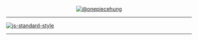 <p align="center">
    <a href="https://github.com/onepiecehung">
        <img src="https://en.uit.edu.vn/sites/vi/files/banner_en.png" alt="@onepiecehung"/>
    </a>
</p>

<hr> 

[![js-standard-style](https://img.shields.io/badge/Build-1906.19-brightgreen.svg?style=flat)](https://github.com/feross/standard)

<hr>
